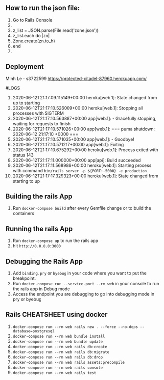 ## How to run the json file:
1.  Go to Rails Console
2. 
3. z_list = JSON.parse(File.read('zone.json'))
4.  z_list.each do |zn|
5.   Zone.create(zn.to_h)
6. end
7. 

## Deployment
Minh Le - s3722599
https://protected-citadel-87960.herokuapp.com/

#LOGS
1. 2020-06-12T21:17:09.115149+00:00 heroku[web.1]: State changed from up to starting
2. 2020-06-12T21:17:10.526009+00:00 heroku[web.1]: Stopping all processes with SIGTERM
3. 2020-06-12T21:17:10.563887+00:00 app[web.1]: - Gracefully stopping, waiting for requests to finish
4. 2020-06-12T21:17:10.571026+00:00 app[web.1]: === puma shutdown: 2020-06-12 21:17:10 +0000 ===
5. 2020-06-12T21:17:10.571035+00:00 app[web.1]: - Goodbye!
6. 2020-06-12T21:17:10.571217+00:00 app[web.1]: Exiting
7. 2020-06-12T21:17:10.675292+00:00 heroku[web.1]: Process exited with status 143
8. 2020-06-12T21:17:11.000000+00:00 app[api]: Build succeeded
9. 2020-06-12T21:17:11.568986+00:00 heroku[web.1]: Starting process with command `bin/rails server -p ${PORT:-5000} -e production`
10. 2020-06-12T21:17:17.329323+00:00 heroku[web.1]: State changed from starting to up



## Building the rails App

1. Run `docker-compose build` after every Gemfile change or to build the containers

## Running the rails App
1. Run `docker-compose up` to run the rails app
2. hit `http://0.0.0.0:3000`

## Debugging the Rails App

1. Add `binding.pry` or `byebug` in your code where you want to put the breakpoint.
2. Run `docker-compose run --service-port --rm web` in your console to run the rails app in Debug mode
3. Access the endpoint you are debugging to go into debugging mode in pry or byebug

## Rails CHEATSHEET using docker

1. `docker-compose run --rm web rails new . --force --no-deps --database=postgresql`
2. `docker-compose run --rm web bundle install`
3. `docker-compose run --rm web bundle update`
4. `docker-compose run --rm web rails db:create`
5. `docker-compose run --rm web rails db:migrate`
6. `docker-compose run --rm web rails db:drop`
7. `docker-compose run --rm web rails assets:precompile`
8. `docker-compose run --rm web rails console`
9. `docker-compose run --rm web rails test`
